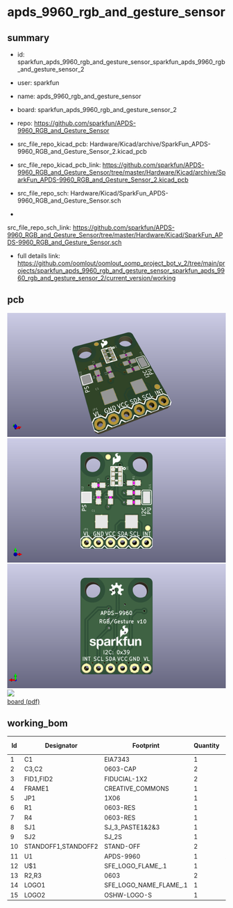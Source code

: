 # apds_9960_rgb_and_gesture_sensor
 
## summary 
* id: sparkfun_apds_9960_rgb_and_gesture_sensor_sparkfun_apds_9960_rgb_and_gesture_sensor_2
* user: sparkfun
* name: apds_9960_rgb_and_gesture_sensor
* board: sparkfun_apds_9960_rgb_and_gesture_sensor_2
* repo: https://github.com/sparkfun/APDS-9960_RGB_and_Gesture_Sensor
* src_file_repo_kicad_pcb: Hardware/Kicad/archive/SparkFun_APDS-9960_RGB_and_Gesture_Sensor_2.kicad_pcb
* src_file_repo_kicad_pcb_link: https://github.com/sparkfun/APDS-9960_RGB_and_Gesture_Sensor/tree/master/Hardware/Kicad/archive/SparkFun_APDS-9960_RGB_and_Gesture_Sensor_2.kicad_pcb


* src_file_repo_sch: Hardware/Kicad/SparkFun_APDS-9960_RGB_and_Gesture_Sensor.sch
*
 src_file_repo_sch_link: https://github.com/sparkfun/APDS-9960_RGB_and_Gesture_Sensor/tree/master/Hardware/Kicad/SparkFun_APDS-9960_RGB_and_Gesture_Sensor.sch
* full details link: https://github.com/oomlout/oomlout_oomp_project_bot_v_2/tree/main/projects/sparkfun_apds_9960_rgb_and_gesture_sensor_sparkfun_apds_9960_rgb_and_gesture_sensor_2/current_version/working  


## pcb  
![](working_3d_600.png) 
![](working_3d_front_600.png)  
![](working_3d_back_600.png)  
![](working_600.png)  
[board (pdf)](working.pdf)  

## working_bom
| Id | Designator | Footprint | Quantity | Designation | Supplier and ref |  | None | 
| --- | --- | --- | --- | --- | --- | --- | --- | 
| 1 | C1 | EIA7343 | 1 | 100uF |  |  | [''] | 
| 2 | C3,C2 | 0603-CAP | 2 | 1.0uF |  |  | [''] | 
| 3 | FID1,FID2 | FIDUCIAL-1X2 | 2 | FIDUCIAL1X2 |  |  | [''] | 
| 4 | FRAME1 | CREATIVE_COMMONS | 1 | FRAME-LETTER |  |  | [''] | 
| 5 | JP1 | 1X06 | 1 | M06SIP |  |  | [''] | 
| 6 | R1 | 0603-RES | 1 | 10k |  |  | [''] | 
| 7 | R4 | 0603-RES | 1 | DNP |  |  | [''] | 
| 8 | SJ1 | SJ_3_PASTE1&2&3 | 1 | SOLDERJUMPER_2WAYPASTE1&2&3 |  |  | [''] | 
| 9 | SJ2 | SJ_2S | 1 | SOLDERJUMPERNC |  |  | [''] | 
| 10 | STANDOFF1,STANDOFF2 | STAND-OFF | 2 | STAND-OFF |  |  | [''] | 
| 11 | U1 | APDS-9960 | 1 | APDS-9960 |  |  | [''] | 
| 12 | U$1 | SFE_LOGO_FLAME_.1 | 1 | SFE_LOGO_NAME_FLAME.1_INCH |  |  | [''] | 
| 13 | R2,R3 | 0603 | 2 | 4.7k |  |  | [''] | 
| 14 | LOGO1 | SFE_LOGO_NAME_FLAME_.1 | 1 | SFE_LOGO_FLAME.1_INCH |  |  | [''] | 
| 15 | LOGO2 | OSHW-LOGO-S | 1 | OSHW-LOGOS |  |  | [''] | 




